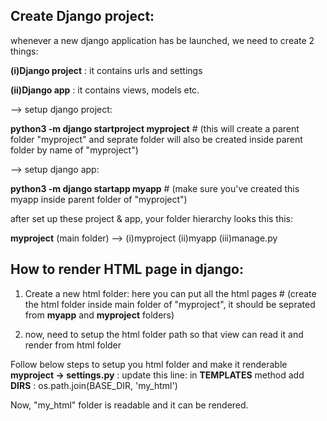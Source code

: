 
## Create Django project:

whenever a new django application has be launched, we need to create 2 things:

**(i)Django project** : it contains urls and settings

**(ii)Django app**    : it contains views, models etc.

--> setup django project:

**python3 -m django startproject myproject**  # (this will create a parent folder "myproject" and seprate folder will also be created inside parent folder by name of "myproject")

--> setup django app:

**python3 -m django startapp myapp**          # (make sure you've created this myapp inside parent folder of "myproject")

after set up these project & app, your folder hierarchy looks this this:

**myproject** (main folder) --> (i)myproject  (ii)myapp  (iii)manage.py


## How to render HTML page in django:

1) Create a new html folder: here you can put all the html pages  # (create the html folder inside main folder of "myproject", it should be seprated from **myapp** and **myproject** folders)

2) now, need to setup the html folder path so that view can read it and render from html folder

Follow below steps to setup you html folder and make it renderable
**myproject -> settings.py** : update this line:
   in **TEMPLATES** method add **DIRS** : os.path.join(BASE_DIR, 'my_html')

Now, "my_html" folder is readable and it can be rendered. 
